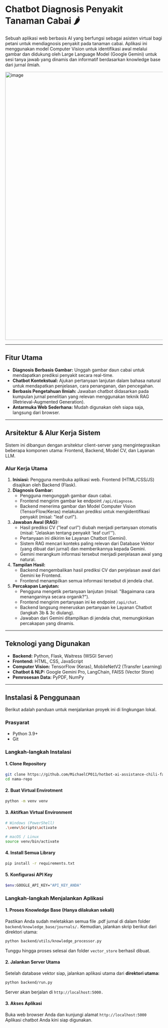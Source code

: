 # Chatbot Diagnosis Penyakit Tanaman Cabai 🌶️

Sebuah aplikasi web berbasis AI yang berfungsi sebagai asisten virtual bagi petani untuk mendiagnosis penyakit pada tanaman cabai. Aplikasi ini menggunakan model Computer Vision untuk identifikasi awal melalui gambar dan didukung oleh Large Language Model (Google Gemini) untuk sesi tanya jawab yang dinamis dan informatif berdasarkan knowledge base dari jurnal ilmiah.


<img width="899" height="856" alt="image" src="https://github.com/user-attachments/assets/90007c56-89a9-49d9-a0c2-fae622775df3" />

---

## Fitur Utama

- **Diagnosis Berbasis Gambar:** Unggah gambar daun cabai untuk mendapatkan prediksi penyakit secara real-time.
- **Chatbot Kontekstual:** Ajukan pertanyaan lanjutan dalam bahasa natural untuk mendapatkan penjelasan, cara penanganan, dan pencegahan.
- **Berbasis Pengetahuan Ilmiah:** Jawaban chatbot didasarkan pada kumpulan jurnal penelitian yang relevan menggunakan teknik RAG (Retrieval-Augmented Generation).
- **Antarmuka Web Sederhana:** Mudah digunakan oleh siapa saja, langsung dari browser.

---

## Arsitektur & Alur Kerja Sistem

Sistem ini dibangun dengan arsitektur client-server yang mengintegrasikan beberapa komponen utama: Frontend, Backend, Model CV, dan Layanan LLM.

### Alur Kerja Utama

1. **Inisiasi:** Pengguna membuka aplikasi web. Frontend (HTML/CSS/JS) disajikan oleh Backend (Flask).
2. **Diagnosis Gambar:**
   - Pengguna mengunggah gambar daun cabai.
   - Frontend mengirim gambar ke endpoint `/api/diagnose`.
   - Backend menerima gambar dan Model Computer Vision (TensorFlow/Keras) melakukan prediksi untuk mengidentifikasi penyakit (misal: "leaf curl").
3. **Jawaban Awal (RAG):**
   - Hasil prediksi CV ("leaf curl") diubah menjadi pertanyaan otomatis (misal: "Jelaskan tentang penyakit 'leaf curl'").
   - Pertanyaan ini dikirim ke Layanan Chatbot (Gemini).
   - Sistem RAG mencari konteks paling relevan dari Database Vektor (yang dibuat dari jurnal) dan memberikannya kepada Gemini.
   - Gemini merangkum informasi tersebut menjadi penjelasan awal yang natural.
4. **Tampilan Hasil:**
   - Backend mengembalikan hasil prediksi CV dan penjelasan awal dari Gemini ke Frontend.
   - Frontend menampilkan semua informasi tersebut di jendela chat.
5. **Percakapan Lanjutan:**
   - Pengguna mengetik pertanyaan lanjutan (misal: "Bagaimana cara menanganinya secara organik?").
   - Frontend mengirim pertanyaan ini ke endpoint `/api/chat`.
   - Backend langsung meneruskan pertanyaan ke Layanan Chatbot (langkah 3b & 3c diulang).
   - Jawaban dari Gemini ditampilkan di jendela chat, memungkinkan percakapan yang dinamis.

---

## Teknologi yang Digunakan

- **Backend:** Python, Flask, Waitress (WSGI Server)
- **Frontend:** HTML, CSS, JavaScript
- **Computer Vision:** TensorFlow (Keras), MobileNetV2 (Transfer Learning)
- **Chatbot & NLP:** Google Gemini Pro, LangChain, FAISS (Vector Store)
- **Pemrosesan Data:** PyPDF, NumPy

---

## Instalasi & Penggunaan

Berikut adalah panduan untuk menjalankan proyek ini di lingkungan lokal.

### Prasyarat

- Python 3.9+
- Git

### Langkah-langkah Instalasi

#### 1. Clone Repository

```bash
git clone https://github.com/MichaelCP011/hotbot-ai-assistance-chili-farmer.git
cd nama-repo
```
#### 2. Buat Virtual Envirotment

```bash
python -m venv venv
```

#### 3. Aktifkan Virtual Environment

```bash
# Windows (PowerShell)
.\venv\Scripts\activate

# macOS / Linux
source venv/bin/activate
```

#### 4. Install Semua Library

```bash
pip install -r requirements.txt
```

#### 5. Konfigurasi API Key

```bash
$env:GOOGLE_API_KEY="API_KEY_ANDA"
```

### Langkah-langkah Menjalankan Aplikasi

#### 1. Proses Knowledge Base (Hanya dilakukan sekali)

Pastikan Anda sudah meletakkan semua file .pdf jurnal di dalam folder `backend/knowledge_base/journals/.` Kemudian, jalankan skrip berikut dari direktori utama:

```bash
python backend/utils/knowledge_processor.py
```
Tunggu hingga proses selesai dan folder `vector_store` berhasil dibuat.

#### 2. Jalankan Server Utama

Setelah database vektor siap, jalankan aplikasi utama dari **direktori utama:**
```bash
python backend/run.py
```
Server akan berjalan di `http://localhost:5000.`

#### 3. Akses Aplikasi

Buka web browser Anda dan kunjungi alamat
`http://localhost:5000`
Aplikasi chatbot Anda kini siap digunakan.


